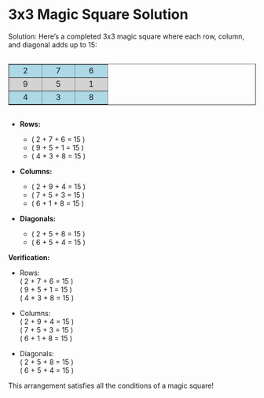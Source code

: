 # 3x3 Magic Square Solution

Solution: Here’s a completed 3x3 magic square where each row, column, and diagonal adds up to 15:

<div style="display: flex; justify-content: center;">
  <table border="1" cellpadding="0" cellspacing="0" style="border-color: grey; border-collapse: collapse;">
    <tr style="background-color: lightblue;">
      <td style="width: 50px; height: 20px; text-align: center;">2</td>
      <td style="width: 50px; height: 20px; text-align: center;">7</td>
      <td style="width: 50px; height: 20px; text-align: center;">6</td>
    </tr>
    <tr style="background-color: lightgrey;">
      <td style="width: 50px; height: 20px; text-align: center;">9</td>
      <td style="width: 50px; height: 20px; text-align: center;">5</td>
      <td style="width: 50px; height: 20px; text-align: center;">1</td>
    </tr>
    <tr style="background-color: lightblue;">
      <td style="width: 50px; height: 20px; text-align: center;">4</td>
      <td style="width: 50px; height: 20px; text-align: center;">3</td>
      <td style="width: 50px; height: 20px; text-align: center;">8</td>
    </tr>
  </table>
</div>

- **Rows:**
  - \( 2 + 7 + 6 = 15 \)
  - \( 9 + 5 + 1 = 15 \)
  - \( 4 + 3 + 8 = 15 \)

- **Columns:**
  - \( 2 + 9 + 4 = 15 \)
  - \( 7 + 5 + 3 = 15 \)
  - \( 6 + 1 + 8 = 15 \)

- **Diagonals:**
  - \( 2 + 5 + 8 = 15 \)
  - \( 6 + 5 + 4 = 15 \)


**Verification:**

- Rows:  
  \( 2 + 7 + 6 = 15 \)  
  \( 9 + 5 + 1 = 15 \)  
  \( 4 + 3 + 8 = 15 \)

- Columns:  
  \( 2 + 9 + 4 = 15 \)  
  \( 7 + 5 + 3 = 15 \)  
  \( 6 + 1 + 8 = 15 \)

- Diagonals:  
  \( 2 + 5 + 8 = 15 \)  
  \( 6 + 5 + 4 = 15 \)

This arrangement satisfies all the conditions of a magic square!

